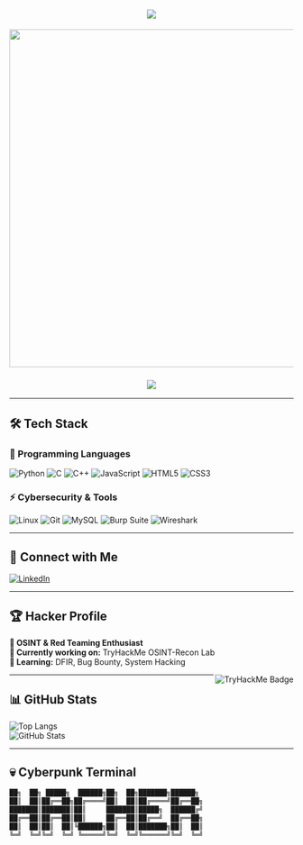 <h1 align="center">
  <img src="https://readme-typing-svg.herokuapp.com?color=0FF&center=true&vCenter=true&lines=Welcome+to+the+Cyber+Realm;I+am+Drag0nSlay;Cybersecurity+Enthusiast;Hacker+in+the+Shadows&size=22" />
</h1>

<p align="center">
  <img src="https://github.com/Drag0nSlay/Drag0nSlay/blob/main/assets/hacker-man-hacker.gif?raw=true" width="600" />
</p>

<h3 align="center">
  <img src="https://img.shields.io/badge/CYBERPUNK%20HACKER-0FF?style=for-the-badge&logo=matrix&logoColor=black" />
</h3>

---

## 🛠️ **Tech Stack**
### **🚀 Programming Languages**
![Python](https://img.shields.io/badge/Python-FFD43B?style=for-the-badge&logo=python&logoColor=blue)
![C](https://img.shields.io/badge/C-00599C?style=for-the-badge&logo=c&logoColor=white)
![C++](https://img.shields.io/badge/C%2B%2B-00599C?style=for-the-badge&logo=c%2B%2B&logoColor=white)
![JavaScript](https://img.shields.io/badge/JavaScript-323330?style=for-the-badge&logo=javascript&logoColor=F7DF1E)
![HTML5](https://img.shields.io/badge/HTML5-E34F26?style=for-the-badge&logo=html5&logoColor=white)
![CSS3](https://img.shields.io/badge/CSS3-1572B6?style=for-the-badge&logo=css3&logoColor=white)

### **⚡ Cybersecurity & Tools**
![Linux](https://img.shields.io/badge/Linux-FCC624?style=for-the-badge&logo=linux&logoColor=black)
![Git](https://img.shields.io/badge/GIT-E44C30?style=for-the-badge&logo=git&logoColor=white)
![MySQL](https://img.shields.io/badge/MySQL-005C84?style=for-the-badge&logo=mysql&logoColor=white)
![Burp Suite](https://img.shields.io/badge/burpsuite-FF6633?style=for-the-badge&logo=burpsuite&logoColor=white)
![Wireshark](https://img.shields.io/badge/Wireshark-1679A7?style=for-the-badge&logo=Wireshark&logoColor=white)

---

## 🔗 **Connect with Me**  
[![LinkedIn](https://img.shields.io/badge/LinkedIn-0ff?style=for-the-badge&logo=linkedin&logoColor=black)](https://www.linkedin.com/in/aman-kothari-995944274)

---

## 🏆 **Hacker Profile**
**👾 OSINT & Red Teaming Enthusiast**  
**🔭 Currently working on:** TryHackMe OSINT-Recon Lab  
**🌱 Learning:** DFIR, Bug Bounty, System Hacking  

<img src="https://tryhackme-badges.s3.amazonaws.com/Drag0nSlay.png" alt="TryHackMe Badge" align="right"/>

---

## 📊 **GitHub Stats**  
![Top Langs](https://github-readme-stats.vercel.app/api/top-langs/?username=Drag0nSlay&layout=compact&theme=tokyonight)  
![GitHub Stats](https://github-readme-stats.vercel.app/api?username=Drag0nSlay&show_icons=true&theme=tokyonight)

---

## **💀 Cyberpunk Terminal**
```bash
██╗  ██╗ █████╗  ██████╗██╗  ██╗███████╗██████╗ 
██║  ██║██╔══██╗██╔════╝██║  ██║██╔════╝██╔══██╗
███████║███████║██║     ███████║█████╗  ██████╔╝
██╔══██║██╔══██║██║     ██╔══██║██╔══╝  ██╔══██╗
██║  ██║██║  ██║╚██████╗██║  ██║███████╗██║  ██║
╚═╝  ╚═╝╚═╝  ╚═╝ ╚═════╝╚═╝  ╚═╝╚══════╝╚═╝  ╚═╝

